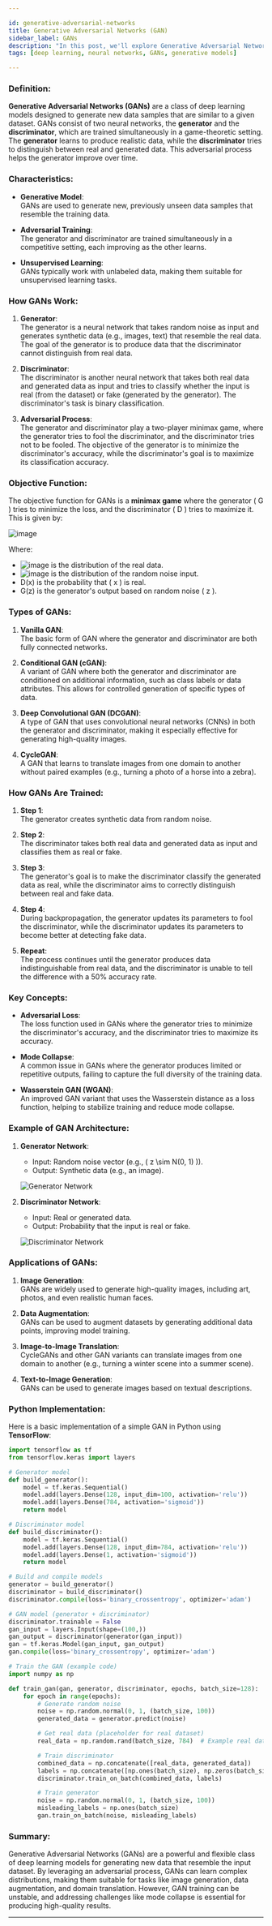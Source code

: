 ```yaml
---

id: generative-adversarial-networks  
title: Generative Adversarial Networks (GAN)  
sidebar_label: GANs  
description: "In this post, we'll explore Generative Adversarial Networks (GAN), a powerful class of neural networks used for generating new data based on learned distributions."  
tags: [deep learning, neural networks, GANs, generative models]

---
```


### Definition:
**Generative Adversarial Networks (GANs)** are a class of deep learning models designed to generate new data samples that are similar to a given dataset. GANs consist of two neural networks, the **generator** and the **discriminator**, which are trained simultaneously in a game-theoretic setting. The **generator** learns to produce realistic data, while the **discriminator** tries to distinguish between real and generated data. This adversarial process helps the generator improve over time.

### Characteristics:
- **Generative Model**:  
  GANs are used to generate new, previously unseen data samples that resemble the training data.
  
- **Adversarial Training**:  
  The generator and discriminator are trained simultaneously in a competitive setting, each improving as the other learns.
  
- **Unsupervised Learning**:  
  GANs typically work with unlabeled data, making them suitable for unsupervised learning tasks.

### How GANs Work:
1. **Generator**:  
   The generator is a neural network that takes random noise as input and generates synthetic data (e.g., images, text) that resemble the real data. The goal of the generator is to produce data that the discriminator cannot distinguish from real data.

2. **Discriminator**:  
   The discriminator is another neural network that takes both real data and generated data as input and tries to classify whether the input is real (from the dataset) or fake (generated by the generator). The discriminator's task is binary classification.

3. **Adversarial Process**:  
   The generator and discriminator play a two-player minimax game, where the generator tries to fool the discriminator, and the discriminator tries not to be fooled. The objective of the generator is to minimize the discriminator's accuracy, while the discriminator's goal is to maximize its classification accuracy.

### Objective Function:
The objective function for GANs is a **minimax game** where the generator \( G \) tries to minimize the loss, and the discriminator \( D \) tries to maximize it. This is given by:

![image](https://github.com/user-attachments/assets/684b5961-1fad-4995-8632-c7d3e0d51da5)


Where:
- ![image](https://github.com/user-attachments/assets/ca6c5152-87c0-46db-a8d6-2b29c1cb0622)
 is the distribution of the real data.
- ![image](https://github.com/user-attachments/assets/d03461ef-0afc-4136-a22a-233766f7208d)
 is the distribution of the random noise input.
- D(x) is the probability that \( x \) is real.
- G(z) is the generator's output based on random noise \( z \).

### Types of GANs:
1. **Vanilla GAN**:  
   The basic form of GAN where the generator and discriminator are both fully connected networks.

2. **Conditional GAN (cGAN)**:  
   A variant of GAN where both the generator and discriminator are conditioned on additional information, such as class labels or data attributes. This allows for controlled generation of specific types of data.

3. **Deep Convolutional GAN (DCGAN)**:  
   A type of GAN that uses convolutional neural networks (CNNs) in both the generator and discriminator, making it especially effective for generating high-quality images.

4. **CycleGAN**:  
   A GAN that learns to translate images from one domain to another without paired examples (e.g., turning a photo of a horse into a zebra).

### How GANs Are Trained:
1. **Step 1**:  
   The generator creates synthetic data from random noise.
   
2. **Step 2**:  
   The discriminator takes both real data and generated data as input and classifies them as real or fake.
   
3. **Step 3**:  
   The generator's goal is to make the discriminator classify the generated data as real, while the discriminator aims to correctly distinguish between real and fake data.

4. **Step 4**:  
   During backpropagation, the generator updates its parameters to fool the discriminator, while the discriminator updates its parameters to become better at detecting fake data.

5. **Repeat**:  
   The process continues until the generator produces data indistinguishable from real data, and the discriminator is unable to tell the difference with a 50% accuracy rate.

### Key Concepts:
- **Adversarial Loss**:  
  The loss function used in GANs where the generator tries to minimize the discriminator's accuracy, and the discriminator tries to maximize its accuracy.
  
- **Mode Collapse**:  
  A common issue in GANs where the generator produces limited or repetitive outputs, failing to capture the full diversity of the training data.

- **Wasserstein GAN (WGAN)**:  
  An improved GAN variant that uses the Wasserstein distance as a loss function, helping to stabilize training and reduce mode collapse.

### Example of GAN Architecture:

1. **Generator Network**:  
   - Input: Random noise vector (e.g., \( z \sim N(0, 1) \)).
   - Output: Synthetic data (e.g., an image).
   
   ![Generator Network](https://github.com/user-attachments/assets/e457fd7f-a8c5-46d8-a3be-2a517f8bcdd4)

2. **Discriminator Network**:  
   - Input: Real or generated data.
   - Output: Probability that the input is real or fake.

   ![Discriminator Network](https://github.com/user-attachments/assets/f9f5d21f-a9d4-4fcb-b84b-96a2e9b3de63)

### Applications of GANs:
1. **Image Generation**:  
   GANs are widely used to generate high-quality images, including art, photos, and even realistic human faces.
   
2. **Data Augmentation**:  
   GANs can be used to augment datasets by generating additional data points, improving model training.
   
3. **Image-to-Image Translation**:  
   CycleGANs and other GAN variants can translate images from one domain to another (e.g., turning a winter scene into a summer scene).

4. **Text-to-Image Generation**:  
   GANs can be used to generate images based on textual descriptions.

### Python Implementation:
Here is a basic implementation of a simple GAN in Python using **TensorFlow**:

```python
import tensorflow as tf
from tensorflow.keras import layers

# Generator model
def build_generator():
    model = tf.keras.Sequential()
    model.add(layers.Dense(128, input_dim=100, activation='relu'))
    model.add(layers.Dense(784, activation='sigmoid'))
    return model

# Discriminator model
def build_discriminator():
    model = tf.keras.Sequential()
    model.add(layers.Dense(128, input_dim=784, activation='relu'))
    model.add(layers.Dense(1, activation='sigmoid'))
    return model

# Build and compile models
generator = build_generator()
discriminator = build_discriminator()
discriminator.compile(loss='binary_crossentropy', optimizer='adam')

# GAN model (generator + discriminator)
discriminator.trainable = False
gan_input = layers.Input(shape=(100,))
gan_output = discriminator(generator(gan_input))
gan = tf.keras.Model(gan_input, gan_output)
gan.compile(loss='binary_crossentropy', optimizer='adam')

# Train the GAN (example code)
import numpy as np

def train_gan(gan, generator, discriminator, epochs, batch_size=128):
    for epoch in range(epochs):
        # Generate random noise
        noise = np.random.normal(0, 1, (batch_size, 100))
        generated_data = generator.predict(noise)

        # Get real data (placeholder for real dataset)
        real_data = np.random.rand(batch_size, 784)  # Example real data

        # Train discriminator
        combined_data = np.concatenate([real_data, generated_data])
        labels = np.concatenate([np.ones(batch_size), np.zeros(batch_size)])
        discriminator.train_on_batch(combined_data, labels)

        # Train generator
        noise = np.random.normal(0, 1, (batch_size, 100))
        misleading_labels = np.ones(batch_size)
        gan.train_on_batch(noise, misleading_labels)
```

### Summary:
Generative Adversarial Networks (GANs) are a powerful and flexible class of deep learning models for generating new data that resemble the input dataset. By leveraging an adversarial process, GANs can learn complex distributions, making them suitable for tasks like image generation, data augmentation, and domain translation. However, GAN training can be unstable, and addressing challenges like mode collapse is essential for producing high-quality results.

--- 
